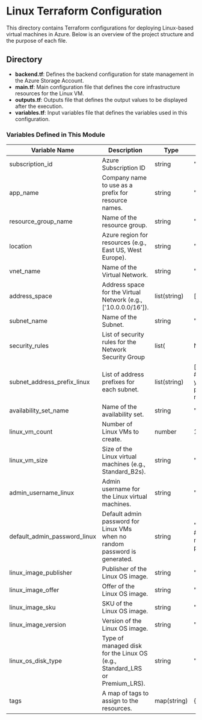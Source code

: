 # Linux Terraform Configuration

This directory contains Terraform configurations for deploying Linux-based virtual machines in Azure. Below is an overview of the project structure and the purpose of each file.

##  Directory

- **backend.tf**: Defines the backend configuration for state management in the Azure Storage Account. 
- **main.tf**: Main configuration file that defines the core infrastructure resources for the Linux VM. 
- **outputs.tf**: Outputs file that defines the output values to be displayed after the execution. 
- **variables.tf**: Input variables file that defines the variables used in this configuration. 

### Variables Defined in This Module

| Variable Name | Description | Type | Default Value |
|---------------|-------------|------|---------------|
| subscription_id | Azure Subscription ID | string | "" |
| app_name | Company name to use as a prefix for resource names. | string | "doc" |
| resource_group_name | Name of the resource group. | string | "lin-rg" |
| location | Azure region for resources (e.g., East US, West Europe). | string | "Australia East" |
| vnet_name | Name of the Virtual Network. | string | "lin-vnet" |
| address_space | Address space for the Virtual Network (e.g., ['10.0.0.0/16']). | list(string) | ["10.2.0.0/16"] |
| subnet_name | Name of the Subnet. | string | "lin-subnet" |
| security_rules | List of security rules for the Network Security Group | list( | No default value |
| subnet_address_prefix_linux | List of address prefixes for each subnet. | list(string) | ["10.2.2.0/24"] # Update with your own prefixes if needed |
| availability_set_name | Name of the availability set. | string | "lin-aset" |
| linux_vm_count | Number of Linux VMs to create. | number | 1 |
| linux_vm_size | Size of the Linux virtual machines (e.g., Standard_B2s). | string | "Standard_B2s" |
| admin_username_linux | Admin username for the Linux virtual machines. | string | "linuxadmin" |
| default_admin_password_linux | Default admin password for Linux VMs when no random password is generated. | string | "Default@1234" # Change to a more secure password |
| linux_image_publisher | Publisher of the Linux OS image. | string | "Canonical" |
| linux_image_offer | Offer of the Linux OS image. | string | "UbuntuServer" |
| linux_image_sku | SKU of the Linux OS image. | string | "18.04-LTS" |
| linux_image_version | Version of the Linux OS image. | string | "latest" |
| linux_os_disk_type | Type of managed disk for the Linux OS (e.g., Standard_LRS or Premium_LRS). | string | "Standard_LRS" |
| tags | A map of tags to assign to the resources. | map(string) | { |


